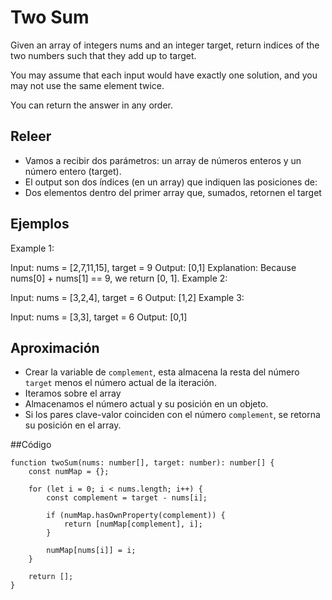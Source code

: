 # Two Sum
Given an array of integers nums and an integer target, return indices of the two numbers such that they add up to target.

You may assume that each input would have exactly one solution, and you may not use the same element twice.

You can return the answer in any order.

 ## Releer
 - Vamos a recibir dos parámetros: un array de números enteros y un número entero (target).
 - El output son dos índices (en un array) que indiquen las posiciones de:
 - Dos elementos dentro del primer array que, sumados, retornen el target

 ## Ejemplos

Example 1:

Input: nums = [2,7,11,15], target = 9
Output: [0,1]
Explanation: Because nums[0] + nums[1] == 9, we return [0, 1].
Example 2:

Input: nums = [3,2,4], target = 6
Output: [1,2]
Example 3:

Input: nums = [3,3], target = 6
Output: [0,1]

## Aproximación

- Crear la variable de `complement`, esta almacena la resta del número `target` menos el número actual de la iteración.
- Iteramos sobre el array
- Almacenamos el número actual y su posición en un objeto.
- Si los pares clave-valor coinciden con el número `complement`, se retorna su posición en el array.

##Código

````
function twoSum(nums: number[], target: number): number[] {
    const numMap = {};

    for (let i = 0; i < nums.length; i++) {
        const complement = target - nums[i];

        if (numMap.hasOwnProperty(complement)) {
            return [numMap[complement], i];
        }

        numMap[nums[i]] = i;
    }

    return [];
}

````
